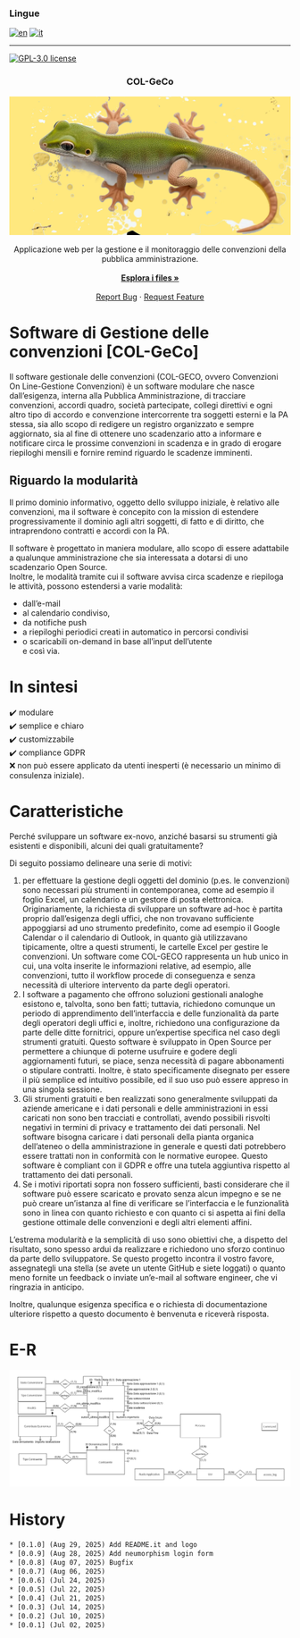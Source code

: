 ### Lingue
[![en](https://img.shields.io/badge/lang-en-red.svg)](https://github.com/gbetorre/convenzioni/blob/master/README.md)
[![it](https://img.shields.io/badge/lang-it-yellow.svg)](https://github.com/gbetorre/convenzioni/blob/master/README.it.md)

---

[![GPL-3.0 license](https://img.shields.io/badge/license-GPL-blue)](https://github.com/gbetorre/convenzioni/blob/main/LICENSE)

<div align="center">
  <h3 align="center">COL-GeCo</h3>
  <img src="https://github.com/gbetorre/convenzioni/blob/main/col/src/main/webapp/assets/images/screenshot/gecko-small.jpg" alt="Logo">
  <p align="center">
    Applicazione web per la gestione e il monitoraggio delle convenzioni della pubblica amministrazione.
    <br><br>
    <a href="https://github.com/gbetorre/convenzioni"><strong>Esplora i files »</strong></a>
    <br><br>
    <a href="https://github.com/gbetorre/convenzioni/issues">Report Bug</a>
    ·
    <a href="https://github.com/gbetorre/convenzioni/pulls">Request Feature</a>
  </p>
</div>

# Software di Gestione delle convenzioni [COL-GeCo]

Il software gestionale delle convenzioni (COL-GECO, ovvero Convenzioni On Line-Gestione Convenzioni) è un software modulare 
che nasce dall’esigenza, interna alla Pubblica Amministrazione, di tracciare convenzioni, accordi quadro, società partecipate, 
collegi direttivi e ogni altro tipo di accordo e convenzione intercorrente tra soggetti esterni e la PA stessa, 
sia allo scopo di redigere un registro organizzato e sempre aggiornato, sia al fine di ottenere uno scadenzario atto 
a informare e notificare circa le prossime convenzioni in scadenza e in grado di erogare riepiloghi mensili e fornire 
remind riguardo le scadenze imminenti.

## Riguardo la modularità

Il primo dominio informativo, oggetto dello sviluppo iniziale, è relativo alle convenzioni, ma il software è concepito 
con la mission di estendere progressivamente il dominio agli altri soggetti, di fatto e di diritto, che intraprendono 
contratti e accordi con la PA.

Il software è progettato in maniera modulare, allo scopo di essere adattabile a qualunque amministrazione che sia 
interessata a dotarsi di uno scadenzario Open Source.<br>
Inoltre, le modalità tramite cui il software avvisa circa scadenze e riepiloga le attività, possono estendersi 
a varie modalità: 

* dall’e-mail 
* al calendario condiviso, 
* da notifiche push 
* a riepiloghi periodici creati in automatico in percorsi condivisi 
* o scaricabili on-demand in base all’input dell’utente<br>
e così via.

# In sintesi

✔️ modulare<br>
✔️ semplice e chiaro<br>
✔️ customizzabile<br>
✔️ compliance GDPR<br>
❌ non può essere applicato da utenti inesperti (è necessario un minimo di consulenza iniziale).

# Caratteristiche

Perché sviluppare un software ex-novo, anziché basarsi su strumenti già esistenti e disponibili, alcuni dei quali gratuitamente?

Di seguito possiamo delineare una serie di motivi:

1. per effettuare la gestione degli oggetti del dominio (p.es. le convenzioni) sono necessari più strumenti in contemporanea, come ad esempio il foglio Excel, un calendario e un gestore di posta elettronica. Originariamente, la richiesta di sviluppare un software ad-hoc è partita proprio dall’esigenza degli uffici, che non trovavano sufficiente appoggiarsi ad uno strumento predefinito, come ad esempio il Google Calendar o il calendario di Outlook, in quanto già utilizzavano tipicamente, oltre a questi strumenti, le cartelle Excel per gestire le convenzioni. Un software come COL-GECO rappresenta un hub unico in cui, una volta inserite le informazioni relative, ad esempio, alle convenzioni, tutto il workflow procede di conseguenza e senza necessità di ulteriore intervento da parte degli operatori.
2. I software a pagamento che offrono soluzioni gestionali analoghe esistono e, talvolta, sono ben fatti; tuttavia, richiedono comunque un periodo di apprendimento dell’interfaccia e delle funzionalità da parte degli operatori degli uffici e, inoltre, richiedono una configurazione da parte delle ditte fornitrici, oppure un’expertise specifica nel caso degli strumenti gratuiti. Questo software è sviluppato in Open Source per permettere a chiunque di poterne usufruire e godere degli aggiornamenti futuri, se piace, senza necessità di pagare abbonamenti o stipulare contratti. Inoltre, è stato specificamente disegnato per essere il più semplice ed intuitivo possibile, ed il suo uso può essere appreso in una singola sessione.
3. Gli strumenti gratuiti e ben realizzati sono generalmente sviluppati da aziende americane e i dati personali e delle amministrazioni in essi caricati non sono ben tracciati e controllati, avendo possibili risvolti negativi in termini di privacy e trattamento dei dati personali. Nel software bisogna caricare i dati personali della pianta organica dell’ateneo o della amministrazione in generale e questi dati potrebbero essere trattati non in conformità con le normative europee. Questo software è compliant con il GDPR e offre una tutela aggiuntiva rispetto al trattamento dei dati personali.
4. Se i motivi riportati sopra non fossero sufficienti, basti considerare che il software può essere scaricato e provato senza alcun impegno e se ne può creare un’istanza al fine di verificare se l’interfaccia e le funzionalità sono in linea con quanto richiesto e con quanto ci si aspetta ai fini della gestione ottimale delle convenzioni e degli altri elementi affini.

L’estrema modularità e la semplicità di uso sono obiettivi che, a dispetto del risultato, sono spesso ardui da realizzare e richiedono uno sforzo continuo da parte dello sviluppatore. Se questo progetto incontra il vostro favore, assegnategli una stella (se avete un utente GitHub e siete loggati) o quanto meno fornite un feedback o inviate un’e-mail al software engineer, che vi ringrazia in anticipo.

Inoltre, qualunque esigenza specifica e o richiesta di documentazione ulteriore rispetto a questo documento è benvenuta e riceverà risposta.

# E-R

![Entity-Relationships diagram](SQL/SchemaER.png)

# History

```
* [0.1.0] (Aug 29, 2025) Add README.it and logo
* [0.0.9] (Aug 28, 2025) Add neumorphism login form
* [0.0.8] (Aug 07, 2025) Bugfix
* [0.0.7] (Aug 06, 2025)
* [0.0.6] (Jul 24, 2025)
* [0.0.5] (Jul 22, 2025)
* [0.0.4] (Jul 21, 2025)
* [0.0.3] (Jul 14, 2025)
* [0.0.2] (Jul 10, 2025)
* [0.0.1] (Jul 02, 2025)
```
